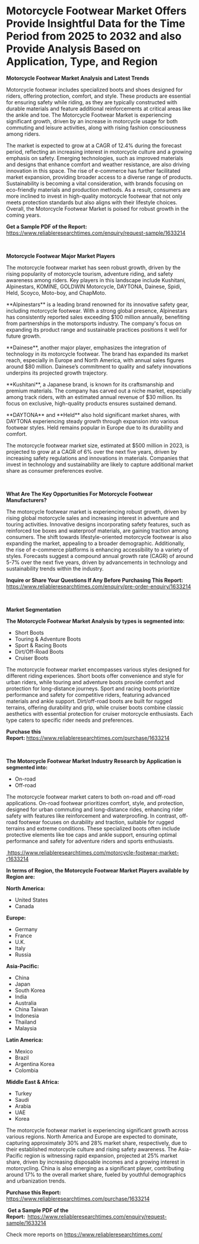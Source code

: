 <p><h1>Motorcycle Footwear Market Offers Provide Insightful Data for the Time Period from 2025 to 2032 and also Provide Analysis Based on Application, Type, and Region</h1></p><p><strong>Motorcycle Footwear Market Analysis and Latest Trends</strong></p>
<p><p>Motorcycle footwear includes specialized boots and shoes designed for riders, offering protection, comfort, and style. These products are essential for ensuring safety while riding, as they are typically constructed with durable materials and feature additional reinforcements at critical areas like the ankle and toe. The Motorcycle Footwear Market is experiencing significant growth, driven by an increase in motorcycle usage for both commuting and leisure activities, along with rising fashion consciousness among riders.</p><p>The market is expected to grow at a CAGR of 12.4% during the forecast period, reflecting an increasing interest in motorcycle culture and a growing emphasis on safety. Emerging technologies, such as improved materials and designs that enhance comfort and weather resistance, are also driving innovation in this space. The rise of e-commerce has further facilitated market expansion, providing broader access to a diverse range of products. Sustainability is becoming a vital consideration, with brands focusing on eco-friendly materials and production methods. As a result, consumers are more inclined to invest in high-quality motorcycle footwear that not only meets protection standards but also aligns with their lifestyle choices. Overall, the Motorcycle Footwear Market is poised for robust growth in the coming years.</p></p>
<p><strong>Get a Sample PDF of the Report:&nbsp;</strong> <a href="https://www.reliableresearchtimes.com/enquiry/request-sample/1633214?utm_campaign=2383&utm_medium=2&utm_source=Github&utm_content=ia&utm_term=08022025&utm_id=motorcycle-footwear">https://www.reliableresearchtimes.com/enquiry/request-sample/1633214</a></p>
<p>&nbsp;</p>
<p><strong>Motorcycle Footwear Major Market Players</strong></p>
<p><p>The motorcycle footwear market has seen robust growth, driven by the rising popularity of motorcycle tourism, adventure riding, and safety awareness among riders. Key players in this landscape include Kushitani, Alpinestars, KOMINE, GOLDWIN Motorcycle, DAYTONA, Dainese, Spidi, Held, Scoyco, Moto-boy, and ChapMoto.</p><p>**Alpinestars** is a leading brand renowned for its innovative safety gear, including motorcycle footwear. With a strong global presence, Alpinestars has consistently reported sales exceeding $100 million annually, benefiting from partnerships in the motorsports industry. The company's focus on expanding its product range and sustainable practices positions it well for future growth.</p><p>**Dainese**, another major player, emphasizes the integration of technology in its motorcycle footwear. The brand has expanded its market reach, especially in Europe and North America, with annual sales figures around $80 million. Dainese’s commitment to quality and safety innovations underpins its projected growth trajectory.</p><p>**Kushitani**, a Japanese brand, is known for its craftsmanship and premium materials. The company has carved out a niche market, especially among track riders, with an estimated annual revenue of $30 million. Its focus on exclusive, high-quality products ensures sustained demand.</p><p>**DAYTONA** and **Held** also hold significant market shares, with DAYTONA experiencing steady growth through expansion into various footwear styles. Held remains popular in Europe due to its durability and comfort.</p><p>The motorcycle footwear market size, estimated at $500 million in 2023, is projected to grow at a CAGR of 6% over the next five years, driven by increasing safety regulations and innovations in materials. Companies that invest in technology and sustainability are likely to capture additional market share as consumer preferences evolve.</p></p>
<p>&nbsp;</p>
<p><strong>What Are The Key Opportunities For Motorcycle Footwear Manufacturers?</strong></p>
<p><p>The motorcycle footwear market is experiencing robust growth, driven by rising global motorcycle sales and increasing interest in adventure and touring activities. Innovative designs incorporating safety features, such as reinforced toe boxes and waterproof materials, are gaining traction among consumers. The shift towards lifestyle-oriented motorcycle footwear is also expanding the market, appealing to a broader demographic. Additionally, the rise of e-commerce platforms is enhancing accessibility to a variety of styles. Forecasts suggest a compound annual growth rate (CAGR) of around 5-7% over the next five years, driven by advancements in technology and sustainability trends within the industry.</p></p>
<p><strong>Inquire or Share Your Questions If Any Before Purchasing This Report:</strong> <a href="https://www.reliableresearchtimes.com/enquiry/pre-order-enquiry/1633214?utm_campaign=2383&utm_medium=2&utm_source=Github&utm_content=ia&utm_term=08022025&utm_id=motorcycle-footwear">https://www.reliableresearchtimes.com/enquiry/pre-order-enquiry/1633214</a></p>
<p>&nbsp;</p>
<p><strong>Market Segmentation</strong></p>
<p><strong>The Motorcycle Footwear Market Analysis by types is segmented into:</strong></p>
<p><ul><li>Short Boots</li><li>Touring & Adventure Boots</li><li>Sport & Racing Boots</li><li>Dirt/Off-Road Boots</li><li>Cruiser Boots</li></ul></p>
<p><p>The motorcycle footwear market encompasses various styles designed for different riding experiences. Short boots offer convenience and style for urban riders, while touring and adventure boots provide comfort and protection for long-distance journeys. Sport and racing boots prioritize performance and safety for competitive riders, featuring advanced materials and ankle support. Dirt/off-road boots are built for rugged terrains, offering durability and grip, while cruiser boots combine classic aesthetics with essential protection for cruiser motorcycle enthusiasts. Each type caters to specific rider needs and preferences.</p></p>
<p><strong>Purchase this Report:&nbsp;</strong><a href="https://www.reliableresearchtimes.com/purchase/1633214?utm_campaign=2383&utm_medium=2&utm_source=Github&utm_content=ia&utm_term=08022025&utm_id=motorcycle-footwear">https://www.reliableresearchtimes.com/purchase/1633214</a></p>
<p>&nbsp;</p>
<p><strong>The Motorcycle Footwear Market Industry Research by Application is segmented into:</strong></p>
<p><ul><li>On-road</li><li>Off-road</li></ul></p>
<p><p>The motorcycle footwear market caters to both on-road and off-road applications. On-road footwear prioritizes comfort, style, and protection, designed for urban commuting and long-distance rides, enhancing rider safety with features like reinforcement and waterproofing. In contrast, off-road footwear focuses on durability and traction, suitable for rugged terrains and extreme conditions. These specialized boots often include protective elements like toe caps and ankle support, ensuring optimal performance and safety for adventure riders and sports enthusiasts.</p></p>
<p><a href="https://www.reliableresearchtimes.com/motorcycle-footwear-market-r1633214?utm_campaign=2383&utm_medium=2&utm_source=Github&utm_content=ia&utm_term=08022025&utm_id=motorcycle-footwear">&nbsp;https://www.reliableresearchtimes.com/motorcycle-footwear-market-r1633214</a></p>
<p><strong>In terms of Region, the Motorcycle Footwear Market Players available by Region are:</strong></p>
<p>
    <p> <strong> North America: </strong>
        <ul>
            <li>United States</li>
            <li>Canada</li>
        </ul>
        </p> 
    <p> <strong> Europe: </strong>
        <ul>
            <li>Germany</li>
            <li>France</li>
            <li>U.K.</li>
            <li>Italy</li>
            <li>Russia</li>
        </ul>
        </p> 
    <p> <strong> Asia-Pacific: </strong>
        <ul>
            <li>China</li>
            <li>Japan</li>
            <li>South Korea</li>
            <li>India</li>
            <li>Australia</li>
            <li>China Taiwan</li>
            <li>Indonesia</li>
            <li>Thailand</li>
            <li>Malaysia</li>
        </ul>
        </p> 
    <p> <strong> Latin America: </strong>
        <ul>
            <li>Mexico</li>
            <li>Brazil</li>
            <li>Argentina Korea</li>
            <li>Colombia</li>
        </ul>
        </p> 
    <p> <strong> Middle East & Africa: </strong>
        <ul>
            <li>Turkey</li>
            <li>Saudi</li>
            <li>Arabia</li>
            <li>UAE</li>
            <li>Korea</li>
        </ul>
    </p>
    </p>
<p><p>The motorcycle footwear market is experiencing significant growth across various regions. North America and Europe are expected to dominate, capturing approximately 30% and 28% market share, respectively, due to their established motorcycle culture and rising safety awareness. The Asia-Pacific region is witnessing rapid expansion, projected at 25% market share, driven by increasing disposable incomes and a growing interest in motorcycling. China is also emerging as a significant player, contributing around 17% to the overall market share, fueled by youthful demographics and urbanization trends.</p></p>
<p><strong>Purchase this Report: </strong><a href="https://www.reliableresearchtimes.com/purchase/1633214?utm_campaign=2383&utm_medium=2&utm_source=Github&utm_content=ia&utm_term=08022025&utm_id=motorcycle-footwear">https://www.reliableresearchtimes.com/purchase/1633214</a></p>
<p>&nbsp;<strong>Get a Sample PDF of the Report:&nbsp;&nbsp;</strong><a href="https://www.reliableresearchtimes.com/enquiry/request-sample/1633214?utm_campaign=2383&utm_medium=2&utm_source=Github&utm_content=ia&utm_term=08022025&utm_id=motorcycle-footwear">https://www.reliableresearchtimes.com/enquiry/request-sample/1633214</a></p>
<p><strong></strong></p>
<p>Check more reports on <a href="https://www.reliableresearchtimes.com/?utm_campaign=2383&utm_medium=2&utm_source=Github&utm_content=ia&utm_term=08022025&utm_id=motorcycle-footwear">https://www.reliableresearchtimes.com/</a></p>